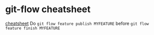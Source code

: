 # git-flow cheatsheet
[cheatsheet](https://danielkummer.github.io/git-flow-cheatsheet)
Do `git flow feature publish MYFEATURE` before `git flow feature finish MYFEATURE`
